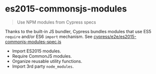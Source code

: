 # es2015-commonsjs-modules
> Use NPM modules from Cypress specs

Thanks to the built-in JS bundler, Cypress bundles modules that use ES5 `require` and/or ES6 `import` mechanism. See [cypress/e2e/es2015-commonjs-modules-spec.js](cypress/e2e/es2015-commonjs-modules-spec.js)

- Import ES2015 modules.
- Require CommonJS modules.
- Organize reusable utility functions.
- Import 3rd party `node_modules`.
